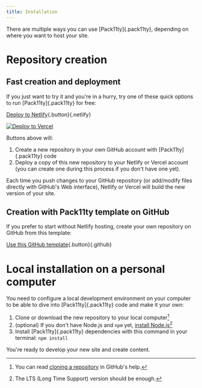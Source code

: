 ```yaml
---
title: Installation
---
```


There are multiple ways you can use [Pack11ty]{.pack11ty}, depending on where you want to host your site.

# Repository creation

## Fast creation and deployment

If you just want to try it and you're in a hurry, try one of these quick options to run [Pack11ty]{.pack11ty} for free:

[Deploy to Netlify](https://app.netlify.com/start/deploy?repository=https://github.com/nhoizey/pack11ty&stack=cms){.button}{.netlify}

[![Deploy to Vercel](https://vercel.com/button)](https://vercel.com/new/clone?repository-url=https://github.com/nhoizey/pack11ty)

Buttons above will:

1. Create a new repository in your own GitHub account with [Pack11ty]{.pack11ty} code
1. Deploy a copy of this new repository to your Netlify or Vercel account (you can create one during this process if you don't have one yet).

Each time you push changes to your GitHub repository (or add/modify files directly with GitHub's Web interface), Netlify or Vercel will build the new version of your site.

## Creation with Pack11ty template on GitHub

If you prefer to start without Netlify hosting, create your own repository on GitHub from this template:

[Use this GitHub template](https://github.com/nhoizey/pack11ty/generate){.button}{.github}

# Local installation on a personal computer

You need to configure a local development environment on your computer to be able to dive into [Pack11ty]{.pack11ty} code and make it your own:

1. Clone or download the new repository to your local computer[^clone]
1. (optional) If you don't have Node.js and `npm` yet, [install Node.js](https://nodejs.org/en/)[^lts]
1. Install [Pack11ty]{.pack11ty} dependencies with this command in your terminal: `npm install`

[^clone]: You can read [cloning a repository](https://help.github.com/en/github/creating-cloning-and-archiving-repositories/cloning-a-repository) in GitHub's help.
[^lts]: The LTS (Long Time Support) version should be enough.

You're ready to develop your new site and create content.
